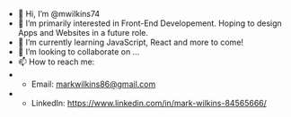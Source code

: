 - 👋 Hi, I’m @mwilkins74
- 👀 I’m primarily interested in Front-End Developement. Hoping to design Apps and Websites in a future role. 
- 🌱 I’m currently learning JavaScript, React and more to come!
- 💞️ I’m looking to collaborate on ...
- 📫 How to reach me:
- - Email: markwilkins86@gmail.com
- - LinkedIn: https://www.linkedin.com/in/mark-wilkins-84565666/

<!---
mwilkins74/mwilkins74 is a ✨ special ✨ repository because its `README.md` (this file) appears on your GitHub profile.
You can click the Preview link to take a look at your changes.
--->
